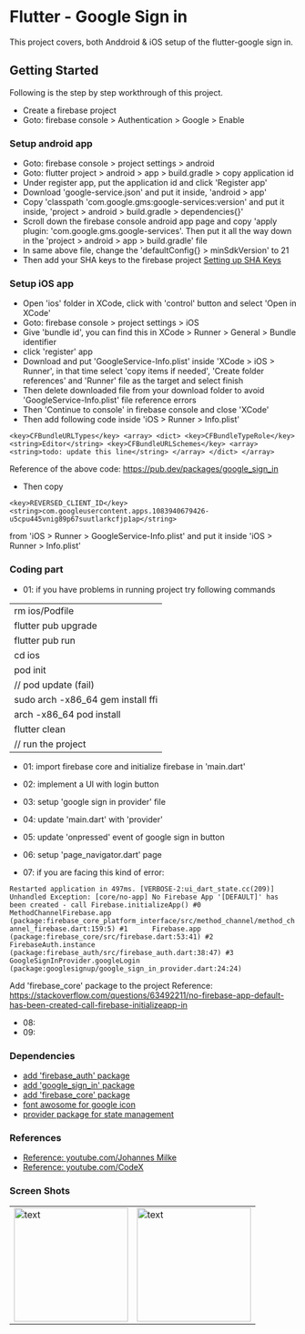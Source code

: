 # Flutter - Google Sign in

This project covers, both Anddroid & iOS setup of the flutter-google sign in.

## Getting Started

Following is the step by step workthrough of this project.

- Create a firebase project
- Goto: firebase console > Authentication > Google > Enable 

### Setup android app
- Goto: firebase console > project settings > android 
- Goto: flutter project > android > app > build.gradle > copy application id
- Under register app, put the application id and click 'Register app'
- Download 'google-service.json' and put it inside, 'android > app'
- Copy 'classpath 'com.google.gms:google-services:version' and put it inside, 'project > android > build.gradle > dependencies{}'
- Scroll down the firebase console android app page and copy 'apply plugin: 'com.google.gms.google-services'. Then put it all the way down in the 'project > android > app > build.gradle' file
- In same above file, change the 'defaultConfig{} > minSdkVersion' to 21
- Then add your SHA keys to the firebase project [Setting up SHA Keys](https://developers.google.com/android/guides/client-auth)         

### Setup iOS app
- Open 'ios' folder in XCode, click with 'control' button and select 'Open in XCode'
- Goto: firebase console > project settings > iOS 
- Give 'bundle id', you can find this in XCode >  Runner > General > Bundle identifier
- click 'register' app
- Download and put 'GoogleService-Info.plist' inside 'XCode > iOS > Runner', in that time select 'copy items if needed', 'Create folder references' and 'Runner' file as the target and select finish
- Then delete downloaded file from your download folder to avoid 'GoogleService-Info.plist' file reference errors  
- Then 'Continue to console' in firebase console and close 'XCode'
- Then add following code inside 'iOS > Runner > Info.plist'

`
<key>CFBundleURLTypes</key>
<array>
	<dict>
		<key>CFBundleTypeRole</key>
		<string>Editor</string>
		<key>CFBundleURLSchemes</key>
		<array>
			<string>todo: update this line</string>
		</array>
	</dict>
</array>
`

Reference of the above code: https://pub.dev/packages/google_sign_in

- Then copy 

`
<key>REVERSED_CLIENT_ID</key>
<string>com.googleusercontent.apps.1083940679426-u5cpu445vnig89p67suutlarkcfjp1ap</string>
`

from 'iOS > Runner > GoogleService-Info.plist' and put it inside 'iOS > Runner > Info.plist'


### Coding part
- 01: if you have problems in running project try following commands

<table>
	<tr>
    	<td>rm ios/Podfile</td>
  	</tr>
  	<tr>
    	<td>flutter pub upgrade</td>
  	</tr>
    <tr>
    	<td>flutter pub run</td>
  	</tr>
    <tr>
    	<td>cd ios</td>
  	</tr>
    <tr>
    	<td>pod init</td>
  	</tr>
	<tr>
    	<td>// pod update (fail)</td>
  	</tr>
    <tr>
    	<td>sudo arch -x86_64 gem install ffi</td>
  	</tr>
	<tr>
    	<td>arch -x86_64 pod install</td>
  	</tr>
	<tr>
    	<td>flutter clean</td>
  	</tr>
	<tr>
    	<td>// run the project</td>
  	</tr>
</table>

- 01: import firebase core and initialize firebase in 'main.dart' 
- 02: implement a UI with login button
- 03: setup 'google sign in provider' file
- 04: update 'main.dart' with 'provider'
- 05: update 'onpressed' event of google sign in button
- 06: setup 'page_navigator.dart' page

- 07: if you are facing this kind of error:

`
Restarted application in 497ms.
[VERBOSE-2:ui_dart_state.cc(209)] Unhandled Exception: [core/no-app] No Firebase App '[DEFAULT]' has been created - call Firebase.initializeApp()
#0      MethodChannelFirebase.app (package:firebase_core_platform_interface/src/method_channel/method_channel_firebase.dart:159:5)
#1      Firebase.app (package:firebase_core/src/firebase.dart:53:41)
#2      FirebaseAuth.instance (package:firebase_auth/src/firebase_auth.dart:38:47)
#3      GoogleSignInProvider.googleLogin (package:googlesignup/google_sign_in_provider.dart:24:24)
`

Add 'firebase_core' package to the project
Reference: https://stackoverflow.com/questions/63492211/no-firebase-app-default-has-been-created-call-firebase-initializeapp-in

- 08: 
- 09: 

### Dependencies
- [add 'firebase_auth' package](https://pub.dev/packages/firebase_auth) 
- [add 'google_sign_in' package](https://pub.dev/packages/google_sign_in)
- [add 'firebase_core' package](https://pub.dev/packages/firebase_core)
- [font awosome for google icon](https://pub.dev/packages/font_awesome_flutter)
- [provider package for state management](https://pub.dev/packages/provider)

### References
- [Reference: youtube.com/Johannes Milke](https://www.youtube.com/watch?v=1k-gITZA9CI&t=2s)
- [Reference: youtube.com/CodeX](url)

### Screen Shots
<table>
    <tr>
        <td> <img src="./assets/image.png" alt="text" width="200"/> </td>
        <td> <img src="./assets/image.png" alt="text" width="200"/> </td>
    </tr>
</table>
